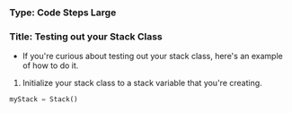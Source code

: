 ### Type: Code Steps Large ###

### Title: Testing out your Stack Class ###

- If you're curious about testing out your stack class, here's an example of how to do it.

1. Initialize your stack class to a stack variable that you're creating.

```python
myStack = Stack()
```

